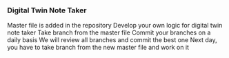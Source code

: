 ### Digital Twin Note Taker

Master file is added in the repository
Develop your own logic for digital twin note taker
Take branch from the master file
Commit your branches on a daily basis
We will review all branches and commit the best one
Next day, you have to take branch from the new master file and work on it
